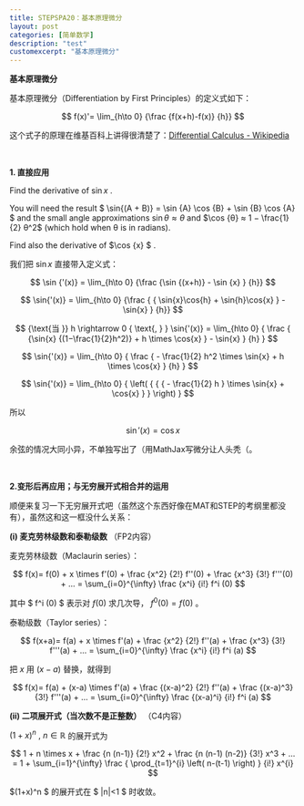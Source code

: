 ```yaml
---
title: STEPSPA20：基本原理微分
layout: post
categories: [简单数学]
description: "test"
customexcerpt: "基本原理微分"
---
```


__基本原理微分__


基本原理微分（Differentiation by First Principles）的定义式如下：

$$ f(x)'=  \lim_{h\to 0} {\frac {f(x+h)-f(x)} {h}} $$

这个式子的原理在维基百科上讲得很清楚了：[Differential Calculus - Wikipedia](https://en.wikipedia.org/wiki/Differential_calculus#Derivative)

&nbsp;  

__1. 直接应用__

Find the derivative of $\sin {x}$ .

You will need the result $ \sin{(A + B)} = \sin {A} \cos {B} + \sin {B} \cos {A} $ and the small angle approximations $\sin {θ} ≈ θ$ and $\cos {θ} ≈ 1 − \frac{1}{2} θ^2$ (which hold when θ is in radians).

Find also the derivative of $\cos {x} $ .

我们把 $\sin {x}$ 直接带入定义式：

$$ \sin {'(x)} =  \lim_{h\to 0} {\frac {\sin {(x+h)} - \sin {x} } {h}} $$

$$ \sin{'(x)} =  \lim_{h\to 0} {\frac { { \sin{x}\cos{h} + \sin{h}\cos{x} } - \sin{x} } {h}} $$

$$ {\text{当 }} h \rightarrow 0 { \text{, } }  \sin{'(x)} = \lim_{h\to 0} { \frac { {\sin{x} {(1−\frac{1}{2}h^2)} + h \times \cos{x} } - \sin{x} } {h} } $$

$$ \sin{'(x)} =  \lim_{h\to 0} { \frac { - \frac{1}{2} h^2 \times \sin{x} + h \times \cos{x} } {h} } $$

$$ \sin{'(x)} =  \lim_{h\to 0} { \left( { { { - \frac{1}{2} h } \times \sin{x} +  \cos{x} } } \right) } $$

所以 

$$ \sin{'(x)} = \cos {x}$$ 

余弦的情况大同小异，不单独写出了（用MathJax写微分让人头秃（。

&nbsp;  

__2.变形后再应用；与无穷展开式相合并的运用__

顺便来复习一下无穷展开式吧（虽然这个东西好像在MAT和STEP的考纲里都没有），虽然这和这一框没什么关系：

__(i) 麦克劳林级数和泰勒级数__ （FP2内容）

麦克劳林级数（Maclaurin series）：

$$ f(x)= f(0) + x \times f'(0) + \frac {x^2} {2!} f''(0) + \frac {x^3} {3!} f'''(0) + ... =  \sum_{i=0}^{\infty} \frac {x^i} {i!} f^i (0) $$

其中 $ f^i (0) $ 表示对 $f(0)$ 求几次导， $f^0 (0) = f(0)$ 。

泰勒级数（Taylor series）：

$$ f(x+a)= f(a) + x \times f'(a) + \frac {x^2} {2!} f''(a) + \frac {x^3} {3!} f'''(a) + ... =  \sum_{i=0}^{\infty} \frac {x^i} {i!} f^i (a) $$

把 $x$ 用 $(x-a)$ 替换，就得到

$$ f(x)= f(a) + (x-a) \times f'(a) + \frac {(x-a)^2} {2!} f''(a) + \frac {(x-a)^3} {3!} f'''(a) + ... =  \sum_{i=0}^{\infty} \frac {(x-a)^i} {i!} f^i (a) $$

__(ii) 二项展开式（当次数不是正整数）__ （C4内容）

$(1+x)^n { \text{ , } } n \in \mathbb{R}$ 的展开式为

$$ 1 + n \times x + \frac {n (n-1)} {2!} x^2 + \frac {n (n-1) (n-2)} {3!} x^3 + ... = 1 + \sum_{i=1}^{\infty} \frac { \prod_{t=1}^{i} \left( n-(t-1) \right) } {i!} x^{i} $$

$(1+x)^n $ 的展开式在 $ |n|<1 $ 时收敛。
